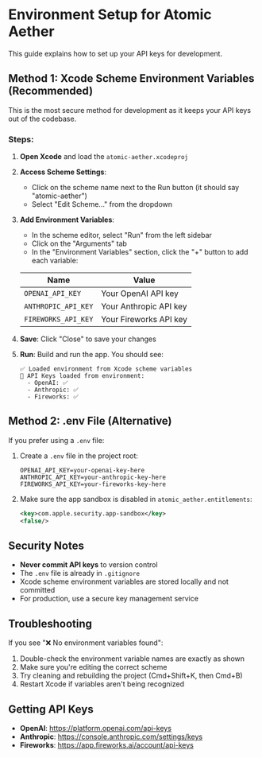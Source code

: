 # Environment Setup for Atomic Aether

This guide explains how to set up your API keys for development.

## Method 1: Xcode Scheme Environment Variables (Recommended)

This is the most secure method for development as it keeps your API keys out of the codebase.

### Steps:

1. **Open Xcode** and load the `atomic-aether.xcodeproj`

2. **Access Scheme Settings**:
   - Click on the scheme name next to the Run button (it should say "atomic-aether")
   - Select "Edit Scheme..." from the dropdown

3. **Add Environment Variables**:
   - In the scheme editor, select "Run" from the left sidebar
   - Click on the "Arguments" tab
   - In the "Environment Variables" section, click the "+" button to add each variable:

   | Name | Value |
   |------|-------|
   | `OPENAI_API_KEY` | Your OpenAI API key |
   | `ANTHROPIC_API_KEY` | Your Anthropic API key |
   | `FIREWORKS_API_KEY` | Your Fireworks API key |

4. **Save**: Click "Close" to save your changes

5. **Run**: Build and run the app. You should see:
   ```
   ✅ Loaded environment from Xcode scheme variables
   🔑 API Keys loaded from environment:
     - OpenAI: ✅
     - Anthropic: ✅
     - Fireworks: ✅
   ```

## Method 2: .env File (Alternative)

If you prefer using a `.env` file:

1. Create a `.env` file in the project root:
   ```
   OPENAI_API_KEY=your-openai-key-here
   ANTHROPIC_API_KEY=your-anthropic-key-here
   FIREWORKS_API_KEY=your-fireworks-key-here
   ```

2. Make sure the app sandbox is disabled in `atomic_aether.entitlements`:
   ```xml
   <key>com.apple.security.app-sandbox</key>
   <false/>
   ```

## Security Notes

- **Never commit API keys** to version control
- The `.env` file is already in `.gitignore`
- Xcode scheme environment variables are stored locally and not committed
- For production, use a secure key management service

## Troubleshooting

If you see "❌ No environment variables found":
1. Double-check the environment variable names are exactly as shown
2. Make sure you're editing the correct scheme
3. Try cleaning and rebuilding the project (Cmd+Shift+K, then Cmd+B)
4. Restart Xcode if variables aren't being recognized

## Getting API Keys

- **OpenAI**: https://platform.openai.com/api-keys
- **Anthropic**: https://console.anthropic.com/settings/keys
- **Fireworks**: https://app.fireworks.ai/account/api-keys